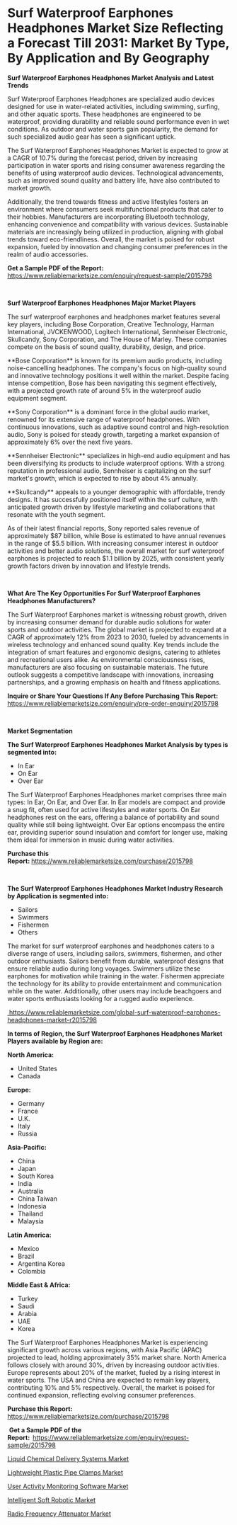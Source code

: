 <p><h1>Surf Waterproof Earphones Headphones Market Size Reflecting a Forecast Till 2031: Market By Type, By Application and By Geography</h1></p><p><strong>Surf Waterproof Earphones Headphones Market Analysis and Latest Trends</strong></p>
<p><p>Surf Waterproof Earphones Headphones are specialized audio devices designed for use in water-related activities, including swimming, surfing, and other aquatic sports. These headphones are engineered to be waterproof, providing durability and reliable sound performance even in wet conditions. As outdoor and water sports gain popularity, the demand for such specialized audio gear has seen a significant uptick.</p><p>The Surf Waterproof Earphones Headphones Market is expected to grow at a CAGR of 10.7% during the forecast period, driven by increasing participation in water sports and rising consumer awareness regarding the benefits of using waterproof audio devices. Technological advancements, such as improved sound quality and battery life, have also contributed to market growth. </p><p>Additionally, the trend towards fitness and active lifestyles fosters an environment where consumers seek multifunctional products that cater to their hobbies. Manufacturers are incorporating Bluetooth technology, enhancing convenience and compatibility with various devices. Sustainable materials are increasingly being utilized in production, aligning with global trends toward eco-friendliness. Overall, the market is poised for robust expansion, fueled by innovation and changing consumer preferences in the realm of audio accessories.</p></p>
<p><strong>Get a Sample PDF of the Report:&nbsp;</strong> <a href="https://www.reliablemarketsize.com/enquiry/request-sample/2015798?utm_campaign=1590&utm_medium=2&utm_source=Github&utm_content=ia&utm_term=27102024&utm_id=surf-waterproof-earphones-headphones">https://www.reliablemarketsize.com/enquiry/request-sample/2015798</a></p>
<p>&nbsp;</p>
<p><strong>Surf Waterproof Earphones Headphones Major Market Players</strong></p>
<p><p>The surf waterproof earphones and headphones market features several key players, including Bose Corporation, Creative Technology, Harman International, JVCKENWOOD, Logitech International, Sennheiser Electronic, Skullcandy, Sony Corporation, and The House of Marley. These companies compete on the basis of sound quality, durability, design, and price.</p><p>**Bose Corporation** is known for its premium audio products, including noise-cancelling headphones. The company's focus on high-quality sound and innovative technology positions it well within the market. Despite facing intense competition, Bose has been navigating this segment effectively, with a projected growth rate of around 5% in the waterproof audio equipment segment.</p><p>**Sony Corporation** is a dominant force in the global audio market, renowned for its extensive range of waterproof headphones. With continuous innovations, such as adaptive sound control and high-resolution audio, Sony is poised for steady growth, targeting a market expansion of approximately 6% over the next five years.</p><p>**Sennheiser Electronic** specializes in high-end audio equipment and has been diversifying its products to include waterproof options. With a strong reputation in professional audio, Sennheiser is capitalizing on the surf market's growth, which is expected to rise by about 4% annually. </p><p>**Skullcandy** appeals to a younger demographic with affordable, trendy designs. It has successfully positioned itself within the surf culture, with anticipated growth driven by lifestyle marketing and collaborations that resonate with the youth segment.</p><p>As of their latest financial reports, Sony reported sales revenue of approximately $87 billion, while Bose is estimated to have annual revenues in the range of $5.5 billion. With increasing consumer interest in outdoor activities and better audio solutions, the overall market for surf waterproof earphones is projected to reach $1.1 billion by 2025, with consistent yearly growth factors driven by innovation and lifestyle trends.</p></p>
<p>&nbsp;</p>
<p><strong>What Are The Key Opportunities For Surf Waterproof Earphones Headphones Manufacturers?</strong></p>
<p><p>The Surf Waterproof Earphones market is witnessing robust growth, driven by increasing consumer demand for durable audio solutions for water sports and outdoor activities. The global market is projected to expand at a CAGR of approximately 12% from 2023 to 2030, fueled by advancements in wireless technology and enhanced sound quality. Key trends include the integration of smart features and ergonomic designs, catering to athletes and recreational users alike. As environmental consciousness rises, manufacturers are also focusing on sustainable materials. The future outlook suggests a competitive landscape with innovations, increasing partnerships, and a growing emphasis on health and fitness applications.</p></p>
<p><strong>Inquire or Share Your Questions If Any Before Purchasing This Report:</strong> <a href="https://www.reliablemarketsize.com/enquiry/pre-order-enquiry/2015798?utm_campaign=1590&utm_medium=2&utm_source=Github&utm_content=ia&utm_term=27102024&utm_id=surf-waterproof-earphones-headphones">https://www.reliablemarketsize.com/enquiry/pre-order-enquiry/2015798</a></p>
<p>&nbsp;</p>
<p><strong>Market Segmentation</strong></p>
<p><strong>The Surf Waterproof Earphones Headphones Market Analysis by types is segmented into:</strong></p>
<p><ul><li>In Ear</li><li>On Ear</li><li>Over Ear</li></ul></p>
<p><p>The Surf Waterproof Earphones Headphones market comprises three main types: In Ear, On Ear, and Over Ear. In Ear models are compact and provide a snug fit, often used for active lifestyles and water sports. On Ear headphones rest on the ears, offering a balance of portability and sound quality while still being lightweight. Over Ear options encompass the entire ear, providing superior sound insulation and comfort for longer use, making them ideal for immersion in music during water activities.</p></p>
<p><strong>Purchase this Report:&nbsp;</strong><a href="https://www.reliablemarketsize.com/purchase/2015798?utm_campaign=1590&utm_medium=2&utm_source=Github&utm_content=ia&utm_term=27102024&utm_id=surf-waterproof-earphones-headphones">https://www.reliablemarketsize.com/purchase/2015798</a></p>
<p>&nbsp;</p>
<p><strong>The Surf Waterproof Earphones Headphones Market Industry Research by Application is segmented into:</strong></p>
<p><ul><li>Sailors</li><li>Swimmers</li><li>Fishermen</li><li>Others</li></ul></p>
<p><p>The market for surf waterproof earphones and headphones caters to a diverse range of users, including sailors, swimmers, fishermen, and other outdoor enthusiasts. Sailors benefit from durable, waterproof designs that ensure reliable audio during long voyages. Swimmers utilize these earphones for motivation while training in the water. Fishermen appreciate the technology for its ability to provide entertainment and communication while on the water. Additionally, other users may include beachgoers and water sports enthusiasts looking for a rugged audio experience.</p></p>
<p><a href="https://www.reliablemarketsize.com/global-surf-waterproof-earphones-headphones-market-r2015798?utm_campaign=1590&utm_medium=2&utm_source=Github&utm_content=ia&utm_term=27102024&utm_id=surf-waterproof-earphones-headphones">&nbsp;https://www.reliablemarketsize.com/global-surf-waterproof-earphones-headphones-market-r2015798</a></p>
<p><strong>In terms of Region, the Surf Waterproof Earphones Headphones Market Players available by Region are:</strong></p>
<p>
    <p> <strong> North America: </strong>
        <ul>
            <li>United States</li>
            <li>Canada</li>
        </ul>
        </p> 
    <p> <strong> Europe: </strong>
        <ul>
            <li>Germany</li>
            <li>France</li>
            <li>U.K.</li>
            <li>Italy</li>
            <li>Russia</li>
        </ul>
        </p> 
    <p> <strong> Asia-Pacific: </strong>
        <ul>
            <li>China</li>
            <li>Japan</li>
            <li>South Korea</li>
            <li>India</li>
            <li>Australia</li>
            <li>China Taiwan</li>
            <li>Indonesia</li>
            <li>Thailand</li>
            <li>Malaysia</li>
        </ul>
        </p> 
    <p> <strong> Latin America: </strong>
        <ul>
            <li>Mexico</li>
            <li>Brazil</li>
            <li>Argentina Korea</li>
            <li>Colombia</li>
        </ul>
        </p> 
    <p> <strong> Middle East & Africa: </strong>
        <ul>
            <li>Turkey</li>
            <li>Saudi</li>
            <li>Arabia</li>
            <li>UAE</li>
            <li>Korea</li>
        </ul>
    </p>
    </p>
<p><p>The Surf Waterproof Earphones Headphones Market is experiencing significant growth across various regions, with Asia Pacific (APAC) projected to lead, holding approximately 35% market share. North America follows closely with around 30%, driven by increasing outdoor activities. Europe represents about 20% of the market, fueled by a rising interest in water sports. The USA and China are expected to remain key players, contributing 10% and 5% respectively. Overall, the market is poised for continued expansion, reflecting evolving consumer preferences.</p></p>
<p><strong>Purchase this Report: </strong><a href="https://www.reliablemarketsize.com/purchase/2015798?utm_campaign=1590&utm_medium=2&utm_source=Github&utm_content=ia&utm_term=27102024&utm_id=surf-waterproof-earphones-headphones">https://www.reliablemarketsize.com/purchase/2015798</a></p>
<p>&nbsp;<strong>Get a Sample PDF of the Report:&nbsp;&nbsp;</strong><a href="https://www.reliablemarketsize.com/enquiry/request-sample/2015798?utm_campaign=1590&utm_medium=2&utm_source=Github&utm_content=ia&utm_term=27102024&utm_id=surf-waterproof-earphones-headphones">https://www.reliablemarketsize.com/enquiry/request-sample/2015798</a></p>
<p><strong></strong></p>
<p><p><a href="https://www.linkedin.com/pulse/liquid-chemical-delivery-systems-market-outlook-current-ejpkf?utm_campaign=1590&utm_medium=2&utm_source=Github&utm_content=ia&utm_term=27102024&utm_id=surf-waterproof-earphones-headphones">Liquid Chemical Delivery Systems Market</a></p><p><a href="https://www.linkedin.com/pulse/global-lightweight-plastic-pipe-clamps-market-focus-product-type-6s5dc?utm_campaign=1590&utm_medium=2&utm_source=Github&utm_content=ia&utm_term=27102024&utm_id=surf-waterproof-earphones-headphones">Lightweight Plastic Pipe Clamps Market</a></p><p><a href="https://www.linkedin.com/pulse/user-activity-monitoring-software-market-navigating-challenges-rtuhc?utm_campaign=1590&utm_medium=2&utm_source=Github&utm_content=ia&utm_term=27102024&utm_id=surf-waterproof-earphones-headphones">User Activity Monitoring Software Market</a></p><p><a href="https://www.linkedin.com/pulse/intelligent-soft-robotic-market-shifts-strategic-analysis-2024-2031-3uogc?utm_campaign=1590&utm_medium=2&utm_source=Github&utm_content=ia&utm_term=27102024&utm_id=surf-waterproof-earphones-headphones">Intelligent Soft Robotic Market</a></p><p><a href="https://github.com/AnnDiaz698/Market-Research-Report-List-1/blob/main/radio-frequency-attenuator-market.md?utm_campaign=1590&utm_medium=2&utm_source=Github&utm_content=ia&utm_term=27102024&utm_id=surf-waterproof-earphones-headphones">Radio Frequency Attenuator Market</a></p></p>